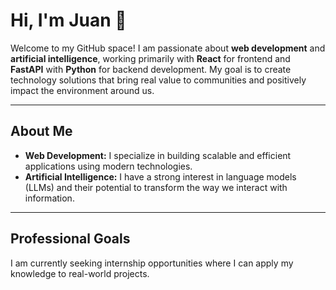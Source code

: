 # Hi, I'm Juan 👋

Welcome to my GitHub space! I am passionate about **web development** and **artificial intelligence**, working primarily with **React** for frontend and **FastAPI** with **Python** for backend development. My goal is to create technology solutions that bring real value to communities and positively impact the environment around us.

---

## About Me

- **Web Development:** I specialize in building scalable and efficient applications using modern technologies.
- **Artificial Intelligence:** I have a strong interest in language models (LLMs) and their potential to transform the way we interact with information.

---

## Professional Goals

I am currently seeking internship opportunities where I can apply my knowledge to real-world projects. 


